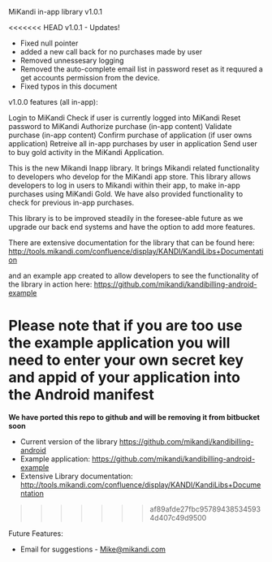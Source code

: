 
MiKandi in-app library v1.0.1

<<<<<<< HEAD
v1.0.1 - Updates!
- Fixed null pointer 
- added a new call back for no purchases made by user
- Removed unnessesary logging
- Removed the auto-complete email list in password reset as it requured a get accounts permission from the device. 
- Fixed typos in this document

v1.0.0 features (all in-app): 

Login to MiKandi
Check if user is currently logged into MiKandi
Reset password to MiKandi 
Authorize purchase (in-app content)
Validate purchase (in-app content)
Confirm purchase of application (if user owns application)
Retreive all in-app purchases by user in application 
Send user to buy gold activity in the MiKandi Application. 



This is the new Mikandi Inapp library. It brings Mikandi related functionality to developers who develop for the MiKandi app store. This library allows developers to log in users to Mikandi within their app, to make in-app purchases using MiKandi Gold. We have also provided functionality to check for previous in-app purchases. 
 
This library is to be improved steadily in the foresee-able future as we upgrade our back end systems and have the option to add more features. 

There are extensive documentation for the library that can be found here: http://tools.mikandi.com/confluence/display/KANDI/KandiLibs+Documentation

and an example app created to allow developers to see the functionality of the library in action here: https://github.com/mikandi/kandibilling-android-example


**Please note that if you are too use the example application you will need to enter your own secret key and appid of your application into the Android manifest**
=======
**We have ported this repo to github and will be removing it from bitbucket soon**
- Current version of the library https://github.com/mikandi/kandibilling-android
- Example application: https://github.com/mikandi/kandibilling-android-example
- Extensive Library documentation: http://tools.mikandi.com/confluence/display/KANDI/KandiLibs+Documentation
>>>>>>> af89afde27fbc957894385345934d407c49d9500

Future Features:
- Email for suggestions - Mike@mikandi.com

